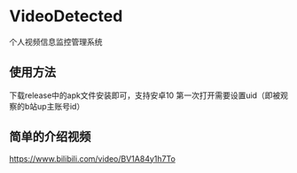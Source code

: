 # VideoDetected
个人视频信息监控管理系统
## 使用方法
下载release中的apk文件安装即可，支持安卓10
第一次打开需要设置uid（即被观察的b站up主账号id）


## 简单的介绍视频
https://www.bilibili.com/video/BV1A84y1h7To
